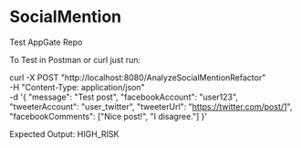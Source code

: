 # SocialMention
Test AppGate Repo

To Test in Postman or curl just run:

curl -X POST "http://localhost:8080/AnalyzeSocialMentionRefactor" \
     -H "Content-Type: application/json" \
     -d '{
          "message": "Test post",
          "facebookAccount": "user123",
          "tweeterAccount": "user_twitter",
          "tweeterUrl": "https://twitter.com/post/1",
          "facebookComments": ["Nice post!", "I disagree."]
         }'

         
Expected Output: HIGH_RISK
